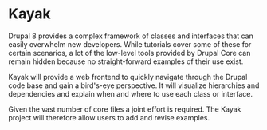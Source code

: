 # Kayak

Drupal 8 provides a complex framework of classes and interfaces that can easily overwhelm new developers. While tutorials cover some of these for certain scenarios, a lot of the low-level tools provided by Drupal Core can remain hidden because no straight-forward examples of their use exist.

Kayak will provide a web frontend to quickly navigate through the Drupal code base and gain a bird's-eye perspective. It will visualize hierarchies and dependencies and explain when and where to use each class or interface.

Given the vast number of core files a joint effort is required. The Kayak project will therefore allow users to add and revise examples.
